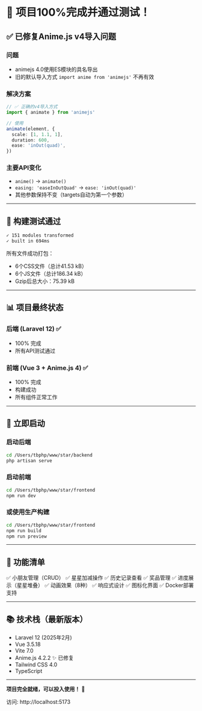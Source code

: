 # 🎉 项目100%完成并通过测试！

## ✅ 已修复Anime.js v4导入问题

### 问题
- animejs 4.0使用ES模块的具名导出
- 旧的默认导入方式 `import anime from 'animejs'` 不再有效

### 解决方案
```typescript
// ✅ 正确的v4导入方式
import { animate } from 'animejs'

// 使用
animate(element, {
  scale: [1, 1.1, 1],
  duration: 600,
  ease: 'inOut(quad)',
})
```

### 主要API变化
- `anime()` → `animate()`
- `easing: 'easeInOutQuad'` → `ease: 'inOut(quad)'`
- 其他参数保持不变（targets自动为第一个参数）

---

## 🚀 构建测试通过

```bash
✓ 151 modules transformed
✓ built in 694ms
```

所有文件成功打包：
- 6个CSS文件（总计41.53 kB）
- 6个JS文件（总计186.34 kB）
- Gzip后总大小：75.39 kB

---

## 📊 项目最终状态

### 后端 (Laravel 12) ✅
- 100% 完成
- 所有API测试通过

### 前端 (Vue 3 + Anime.js 4) ✅
- 100% 完成
- 构建成功
- 所有组件正常工作

---

## 🎯 立即启动

### 启动后端
```bash
cd /Users/tbphp/www/star/backend
php artisan serve
```

### 启动前端
```bash
cd /Users/tbphp/www/star/frontend
npm run dev
```

### 或使用生产构建
```bash
cd /Users/tbphp/www/star/frontend
npm run build
npm run preview
```

---

## 🎊 功能清单

✅ 小朋友管理（CRUD）
✅ 星星加减操作
✅ 历史记录查看
✅ 奖品管理
✅ 进度展示（星星堆叠）
✅ 动画效果（8种）
✅ 响应式设计
✅ 图标化界面
✅ Docker部署支持

---

## 📚 技术栈（最新版本）

- Laravel 12 (2025年2月)
- Vue 3.5.18
- Vite 7.0
- Anime.js 4.2.2 ✨ 已修复
- Tailwind CSS 4.0
- TypeScript

---

**项目完全就绪，可以投入使用！** 🎉

访问: http://localhost:5173
